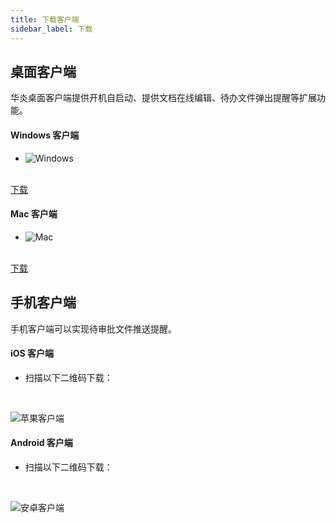 ```yaml
---
title: 下载客户端
sidebar_label: 下载
---
```


## 桌面客户端

华炎桌面客户端提供开机自启动、提供文档在线编辑、待办文件弹出提醒等扩展功能。


<div className="flex items-start flex-wrap">
<div className="w-1/2 py-6">

#### Windows 客户端

- ![Windows](/img/desktop-windows.png)

<br/>

<a class="bg-blue-700 text-white px-5 py-3 font-semibold rounded hover:bg-blue-800 hover:text-white ml-3" href="http://oss.steedos.com/apps/steedos/windows/cn/steedos-desktop.exe" target="_blank">
下载
</a>

</div>
<div className="w-1/2 py-6">

#### Mac 客户端

- ![Mac](/img/desktop-mac.png)

<br/>

<a class="bg-blue-700 text-white px-5 py-3 font-semibold rounded hover:bg-blue-800 hover:text-white ml-3" href="http://oss.steedos.com/apps/steedos/mac/steedos.dmg" target="_blank">
下载
</a>

</div>
</div>

## 手机客户端

手机客户端可以实现待审批文件推送提醒。

<div className="flex items-start flex-wrap">
<div className="w-1/2 py-6">

#### iOS 客户端

- 扫描以下二维码下载：

<br/>

![苹果客户端](/assets/workflow/download-ios.png)

</div>
<div className="w-1/2 py-6">

#### Android 客户端

- 扫描以下二维码下载：

<br/>

![安卓客户端](/assets/workflow/download-android.png)

</div>
</div>